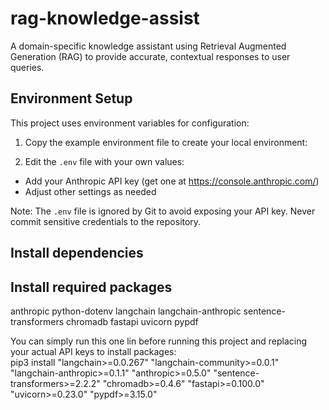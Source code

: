 # rag-knowledge-assist
A domain-specific knowledge assistant using Retrieval Augmented Generation (RAG) to provide accurate, contextual responses to user queries.

## Environment Setup

This project uses environment variables for configuration:

1. Copy the example environment file to create your local environment:


2. Edit the `.env` file with your own values:
- Add your Anthropic API key (get one at https://console.anthropic.com/)
- Adjust other settings as needed

Note: The `.env` file is ignored by Git to avoid exposing your API key. Never commit sensitive credentials to the repository.

## Install dependencies

## Install required packages

anthropic
python-dotenv
langchain
langchain-anthropic
sentence-transformers
chromadb
fastapi
uvicorn
pypdf

You can simply run this one lin before running this project and replacing your actual API keys to install packages:  
pip3 install "langchain>=0.0.267" "langchain-community>=0.0.1" "langchain-anthropic>=0.1.1" "anthropic>=0.5.0" "sentence-transformers>=2.2.2" "chromadb>=0.4.6" "fastapi>=0.100.0" "uvicorn>=0.23.0" "pypdf>=3.15.0"